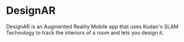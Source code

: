 # DesignAR
DesignAR is an Augmented Reality Mobile app that uses Kudan's SLAM Technology to track the interiors of a room and lets you design it.
